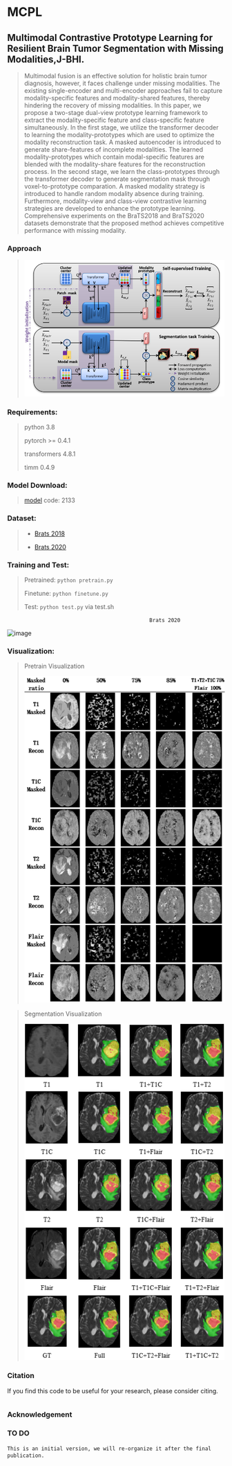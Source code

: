 # MCPL
## Multimodal Contrastive Prototype Learning for Resilient Brain Tumor Segmentation with Missing Modalities,J-BHI.

>Multimodal fusion is an effective solution for holistic brain tumor diagnosis, however, it faces challenge under missing modalities.
The existing single-encoder and multi-encoder approaches fail to capture modality-specific features and modality-shared features, thereby hindering the recovery of missing modalities. 
In this paper, we propose a two-stage dual-view prototype learning framework to extract the modality-specific feature and class-specific feature simultaneously. 
In the first stage, we utilize the transformer decoder to learning the modality-prototypes which are used to optimize the modality reconstruction task. 
A masked autoencoder is introduced to generate share-features of incomplete modalities. 
The learned modality-prototypes which contain modal-specific features are blended with the modality-share features for the reconstruction process. 
In the second stage, we learn the class-prototypes through the transformer decoder to generate segmentation mask through voxel-to-prototype comparation.
A masked modality strategy is introduced to handle random modality absence during training. 
Furthermore, modality-view and class-view contrastive learning strategies are developed to enhance the prototype learning. 
Comprehensive experiments on the BraTS2018 and BraTS2020 datasets demonstrate that the proposed method achieves competitive performance with missing modality.

### Approach
><img src="img1.png" width="600">


### Requirements:
> python 3.8
> 
> pytorch >= 0.4.1
> 
> transformers 4.8.1
> 
> timm 0.4.9

### Model Download:
> <a href="https://pan.baidu.com/s/1PZTVbzIoXzloEXTTJlo4Ng"> model</a>
     code: 2133
### Dataset: 
> * <a href="https://www.kaggle.com/datasets/sanglequang/brats2018"> Brats 2018</a>
>
> * <a href="https://www.kaggle.com/datasets/awsaf49/brats2020-training-data?resource=download"> Brats 2020</a>


### Training and Test:
>Pretrained:  `python pretrain.py`
> 
>Finetune: `python finetune.py`
> 
> Test: `python test.py` via test.sh
>
>
                                                  Brats 2020
<img width="865" height="307" alt="image" src="https://github.com/user-attachments/assets/6b322806-7695-4aa0-988a-ade2b8e5edb4" />

### Visualization:
>Pretrain Visualization
>
><img src="img2.png" width="600">

>Segmentation Visualization
>
><img src="img3.png" width="600">



### Citation
If you find this code to be useful for your research, please consider citing.
<pre>
</pre>

### Acknowledgement
>
> 
### TO DO
    This is an initial version, we will re-organize it after the final publication. 


